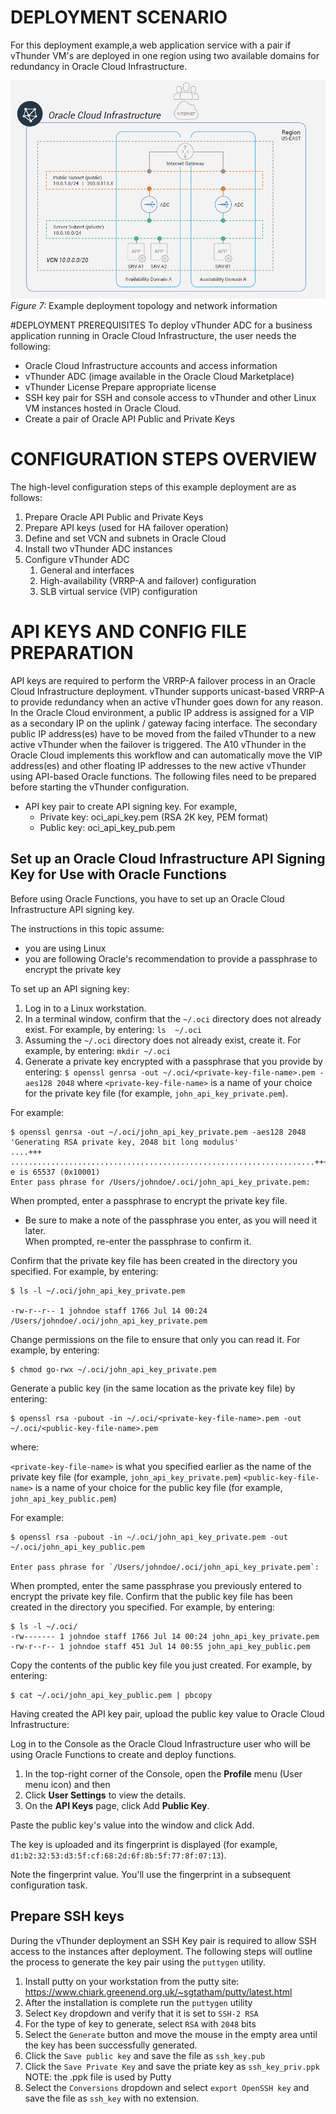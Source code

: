 # DEPLOYMENT SCENARIO
For this deployment example,a web application service with a pair if vThunder VM's are deployed in one region using two available domains for redundancy in Oracle Cloud Infrastructure.

![Deployment Scenario](./images/Deployment_Senario.png)
_Figure 7:_ Example deployment topology and network information

#DEPLOYMENT PREREQUISITES
To deploy vThunder ADC for a business application running in Oracle Cloud Infrastructure, the user needs the following:
* Oracle Cloud Infrastructure accounts and access information
* vThunder ADC (image available in the Oracle Cloud Marketplace)
* vThunder License Prepare appropriate license
* SSH key pair for SSH and console access to vThunder and other Linux VM instances hosted in Oracle Cloud.
* Create a pair of Oracle API Public and Private Keys

# CONFIGURATION STEPS OVERVIEW
The high-level configuration steps of this example deployment are as follows:
1. Prepare Oracle API Public and Private Keys
1. Prepare API keys (used for HA failover operation)
1. Define and set VCN and subnets in Oracle Cloud
1. Install two vThunder ADC instances
1. Configure vThunder ADC
   1. General and interfaces
   1. High-availability (VRRP-A and failover) configuration
   1. SLB virtual service (VIP) configuration
# API KEYS AND CONFIG FILE PREPARATION
API keys are required to perform the VRRP-A failover process in an Oracle Cloud Infrastructure deployment. vThunder supports unicast-based VRRP-A to provide redundancy when an active vThunder goes down for any reason. In the Oracle Cloud environment, a public IP address is assigned for a VIP as a secondary IP on the uplink / gateway facing interface. The secondary public IP address(es) have to be moved from the failed vThunder to a new active vThunder when the failover is triggered. The A10 vThunder in the Oracle Cloud implements this workflow and can automatically move the VIP address(es) and other floating IP addresses to the new active vThunder using API-based Oracle functions.
The following files need to be prepared before starting the vThunder configuration.

* API key pair to create API signing key. For example,
  * Private key: oci_api_key.pem (RSA 2K key, PEM format)
  * Public key: oci_api_key_pub.pem

## Set up an Oracle Cloud Infrastructure API Signing Key for Use with Oracle Functions
Before using Oracle Functions, you have to set up an Oracle Cloud Infrastructure API signing key.

The instructions in this topic assume:

  * you are using Linux
  * you are following Oracle's recommendation to provide a passphrase to encrypt the private key

To set up an API signing key:

1. Log in to a Linux workstation.
1. In a terminal window, confirm that the `~/.oci` directory does not already exist. For example, by entering:
`ls  ~/.oci`
1. Assuming the `~/.oci` directory does not already exist, create it. For example, by entering:
`mkdir ~/.oci`
1. Generate a private key encrypted with a passphrase that you provide by entering:
`$ openssl genrsa -out ~/.oci/<private-key-file-name>.pem -aes128 2048`
where `<private-key-file-name>` is a name of your choice for the private key file (for example, `john_api_key_private.pem`).

For example:
```
$ openssl genrsa -out ~/.oci/john_api_key_private.pem -aes128 2048
'Generating RSA private key, 2048 bit long modulus'
....+++
....................................................................+++
e is 65537 (0x10001)
Enter pass phrase for /Users/johndoe/.oci/john_api_key_private.pem:
```
When prompted, enter a passphrase to encrypt the private key file.
* Be sure to make a note of the passphrase you enter, as you will need it later.  
When prompted, re-enter the passphrase to confirm it.

Confirm that the private key file has been created in the directory you specified. For example, by entering:
```
$ ls -l ~/.oci/john_api_key_private.pem

-rw-r--r-- 1 johndoe staff 1766 Jul 14 00:24 /Users/johndoe/.oci/john_api_key_private.pem
```
Change permissions on the file to ensure that only you can read it. For example, by entering:
```
$ chmod go-rwx ~/.oci/john_api_key_private.pem
```
Generate a public key (in the same location as the private key file) by entering:
```
$ openssl rsa -pubout -in ~/.oci/<private-key-file-name>.pem -out ~/.oci/<public-key-file-name>.pem
```
where:

`<private-key-file-name>` is what you specified earlier as the name of the private key file (for example, `john_api_key_private.pem`)
`<public-key-file-name>` is a name of your choice for the public key file (for example, `john_api_key_public.pem`)

For example:
```
$ openssl rsa -pubout -in ~/.oci/john_api_key_private.pem -out ~/.oci/john_api_key_public.pem

Enter pass phrase for `/Users/johndoe/.oci/john_api_key_private.pem`:
```
When prompted, enter the same passphrase you previously entered to encrypt the private key file.
Confirm that the public key file has been created in the directory you specified. For example, by entering:
```
$ ls -l ~/.oci/
-rw------- 1 johndoe staff 1766 Jul 14 00:24 john_api_key_private.pem
-rw-r--r-- 1 johndoe staff 451 Jul 14 00:55 john_api_key_public.pem
```
Copy the contents of the public key file you just created. For example, by entering:
```
$ cat ~/.oci/john_api_key_public.pem | pbcopy
```
Having created the API key pair, upload the public key value to Oracle Cloud Infrastructure:

Log in to the Console as the Oracle Cloud Infrastructure user who will be using Oracle Functions to create and deploy functions.

1. In the top-right corner of the Console, open the **Profile** menu (User menu icon) and then
1. Click **User Settings** to view the details.
1. On the **API Keys** page, click Add **Public Key**.

Paste the public key's value into the window and click Add.

The key is uploaded and its fingerprint is displayed (for example, `d1:b2:32:53:d3:5f:cf:68:2d:6f:8b:5f:77:8f:07:13`).

Note the fingerprint value. You'll use the fingerprint in a subsequent configuration task.
## Prepare SSH keys
During the vThunder deployment an SSH Key pair is required to allow SSH access to the instances after deployment.  The following steps will outline the process to generate the key pair using the `puttygen` utility.
1. Install putty on your workstation from the putty site:  https://www.chiark.greenend.org.uk/~sgtatham/putty/latest.html
1. After the installation is complete run the `puttygen` utility
1. Select `Key` dropdown and verify that it is set to `SSH-2 RSA`
1. For the type of key to generate, select `RSA` with `2048` bits
1. Select the `Generate` button and move the mouse in the empty area until the key has been successfully generated.
1. Click the `Save public key` and save the file as `ssh_key.pub`
1. Click the `Save Private Key` and save the priate key as `ssh_key_priv.ppk` NOTE:  the .ppk file is used by Putty
1. Select the `Conversions` dropdown and select `export OpenSSH key` and save the file as `ssh_key` with no extension.
